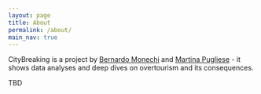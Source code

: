 ```yaml
---
layout: page
title: About
permalink: /about/
main_nav: true
---
```


CityBreaking is a project by [Bernardo Monechi](https://github.com/bernomone) and [Martina Pugliese](https://github.com/martinapugliese) - it shows data analyses and deep dives on overtourism and its consequences. 


TBD
